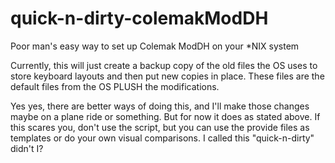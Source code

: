 # quick-n-dirty-colemakModDH
Poor man's easy way to set up Colemak ModDH on your *NIX system

Currently, this will just create a backup copy of the old files the OS uses to store
keyboard layouts and then put new copies in place. These files are the default files
from the OS PLUSH the modifications.

Yes yes, there are better ways of doing this, and I'll make those changes maybe on a plane
ride or something. But for now it does as stated above. If this scares you, don't use the
script, but you can use the provide files as templates or do your own visual comparisons.
I called this "quick-n-dirty" didn't I?
